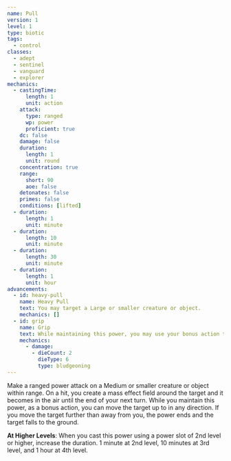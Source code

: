 ```yaml
---
name: Pull
version: 1
level: 1
type: biotic
tags:
  - control
classes:
  - adept
  - sentinel
  - vanguard
  - explorer
mechanics:
  - castingTime:
      length: 1
      unit: action
    attack:
      type: ranged
      wp: power
      proficient: true
    dc: false
    damage: false
    duration:
      length: 1
      unit: round
    concentration: true
    range:
      short: 90
      aoe: false
    detonates: false
    primes: false
    conditions: [lifted]
  - duration:
      length: 1
      unit: minute
  - duration:
      length: 10
      unit: minute
  - duration:
      length: 30
      unit: minute
  - duration:
      length: 1
      unit: hour
advancements:
  - id: heavy-pull
    name: Heavy Pull
    text: You may target a Large or smaller creature or object.
    mechanics: []
  - id: grip
    name: Grip
    text: While maintaining this power, you may use your bonus action to increase pressure around the target, dealing 2d6 bludgeoning damage.
    mechanics:
      - damage:
        - dieCount: 2
          dieType: 6
          type: bludgeoning
---
```

Make a ranged power attack on a Medium or smaller creature or object within range. On a hit, you create a mass
effect field around the target and it becomes <me-condition id="lifted"/> <me-distance length="5" /> in the air until the end of your next turn.
While you maintain this power, as a bonus action, you can move the target up to <me-distance length="10" /> in any direction. If you move the
target further than <me-distance length="90" /> away from you, the power ends and the target falls to the ground.

__At Higher Levels__: When you cast this power using a power slot of 2nd level or higher, increase the duration.
1 minute at 2nd level, 10 minutes at 3rd level, and 1 hour at 4th level.
